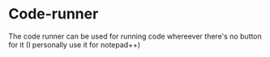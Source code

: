 # Code-runner
The code runner can be used for running code whereever there's no button for it (I personally use it for notepad++)
